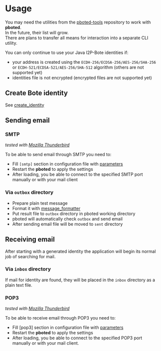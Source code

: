 # Usage

You may need the utilities from the [pboted-tools](https://github.com/polistern/pboted-tools/) repository to work with **pboted**.   
In the future, their list will grow.   
There are plans to transfer all means for interaction into a separate CLI utility.

You can only continue to use your Java I2P-Bote identities if:

- your address is created using the `ECDH-256/ECDSA-256/AES-256/SHA-256` or `ECDH-521/ECDSA-521/AES-256/SHA-512` algorithm (others are not supported yet)
- identities file is not encrypted (encrypted files are not supported yet)

## Create Bote identity

See [create_identity](https://github.com/polistern/pboted-tools/tree/main/create_identity)

## Sending email

### SMTP

_tested with [Mozilla Thunderbird](https://www.thunderbird.net/en-US/)_

To be able to send email through SMTP you need to:

- Fill `[smtp]` section in configuration file with [parameters](configuration.md)
- Restart the **pboted** to apply the settings
- After loading, you be able to connect to the specified SMTP port manually or with your mail client

### Via `outbox` directory 

- Prepare plain test message
- Format it with [message_formatter](https://github.com/polistern/pboted-tools/tree/main/message_formatter)
- Put result file to `outbox` directory in pboted working directory
- pboted will automatically check `outbox` and send email
- After sending email file will be moved to `sent` directory

## Receiving email

After starting with a generated identity the application will begin its normal job of searching for mail.  

### Via `inbox` directory 

If mail for identity are found, they will be placed in the `inbox` directory as a plain text file.

### POP3

_tested with [Mozilla Thunderbird](https://www.thunderbird.net/en-US/)_

To be able to receive email through POP3 you need to:

- Fill [pop3] section in configuration file with [parameters](configuration.md)
- Restart the **pboted** to apply the settings
- After loading, you be able to connect to the specified POP3 port manually or with your mail client.
